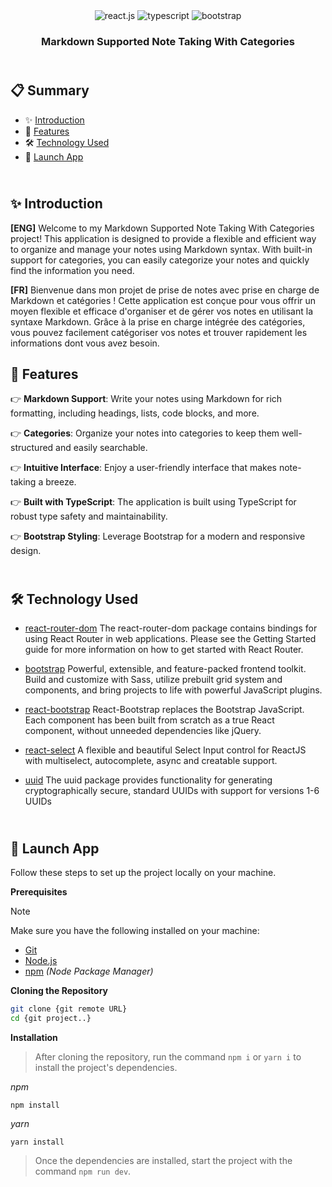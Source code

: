 <div align="center">
  <!-- <a href="" target="_blanck"><img src="./public" alt=""></a> -->
  <div>
      <img src="https://img.shields.io/badge/-React_JS-black?style=for-the-badge&logoColor=white&logo=react&color=61DAFB" alt="react.js" />
      <img src="https://img.shields.io/badge/-TypeScript-black?style=for-the-badge&logoColor=white&logo=typescript&color=3178C6" alt="typescript" />
      <img src="https://img.shields.io/badge/Bootstrap-563D7C?style=for-the-badge&logo=bootstrap&logoColor=white" alt="bootstrap"/>
  </div>
  <h3 align="center">Markdown Supported Note Taking With Categories</h3>
</div>

## <br /> 📋 <a name="table">Summary</a>

- ✨ [Introduction](#introduction)
- 🔋 [Features](#features)
- 🛠 [Technology Used](#tech-stack)
- 🚀 [Launch App](#launch-app)

## <br /> <a name="introduction">✨ Introduction</a>

**[ENG]** Welcome to my Markdown Supported Note Taking With Categories project! This application is designed to provide a flexible and efficient way to organize and manage your notes using Markdown syntax. With built-in support for categories, you can easily categorize your notes and quickly find the information you need.

**[FR]** Bienvenue dans mon projet de prise de notes avec prise en charge de Markdown et catégories ! Cette application est conçue pour vous offrir un moyen flexible et efficace d'organiser et de gérer vos notes en utilisant la syntaxe Markdown. Grâce à la prise en charge intégrée des catégories, vous pouvez facilement catégoriser vos notes et trouver rapidement les informations dont vous avez besoin.

## <a name="features">🔋 Features</a>

👉 **Markdown Support**: Write your notes using Markdown for rich formatting, including headings, lists, code blocks, and more.

👉 **Categories**: Organize your notes into categories to keep them well-structured and easily searchable.

👉 **Intuitive Interface**: Enjoy a user-friendly interface that makes note-taking a breeze.

👉 **Built with TypeScript**: The application is built using TypeScript for robust type safety and maintainability.

👉 **Bootstrap Styling**: Leverage Bootstrap for a modern and responsive design.

## <br /> <a name="tech-stack">🛠 Technology Used</a>

- [react-router-dom](https://www.npmjs.com/package/react-router-dom)
The react-router-dom package contains bindings for using React Router in web applications. Please see the Getting Started guide for more information on how to get started with React Router.

- [bootstrap](https://getbootstrap.com/)
Powerful, extensible, and feature-packed frontend toolkit. Build and customize with Sass, utilize prebuilt grid system and components, and bring projects to life with powerful JavaScript plugins.

- [react-bootstrap](https://react-bootstrap.netlify.app/docs/getting-started/introduction)
React-Bootstrap replaces the Bootstrap JavaScript. Each component has been built from scratch as a true React component, without unneeded dependencies like jQuery.

- [react-select](https://react-select.com/home)
A flexible and beautiful Select Input control for ReactJS with multiselect, autocomplete, async and creatable support.

- [uuid](https://www.npmjs.com/package/uuid)
The uuid package provides functionality for generating cryptographically secure, standard UUIDs with support for versions 1-6 UUIDs

## <br /> <a name="launch-app">🚀 Launch App</a>

Follow these steps to set up the project locally on your machine.

**Prerequisites**

>[!NOTE]
> Make sure you have the following installed on your machine:

- [Git](https://git-scm.com/)
- [Node.js](https://nodejs.org/en)
- [npm](https://www.npmjs.com/) *(Node Package Manager)*

**Cloning the Repository**

```bash
git clone {git remote URL}
cd {git project..}
```

**Installation**

> After cloning the repository, run the command `npm i` or `yarn i` to install the project's dependencies.

_npm_

```
npm install 
```

_yarn_

```
yarn install
```

> Once the dependencies are installed, start the project with the command `npm run dev`.
